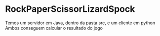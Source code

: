 # RockPaperScissorLizardSpock
Temos um servidor em Java, dentro da pasta src, e um cliente em python
Ambos conseguem calcular o resultado do jogo
